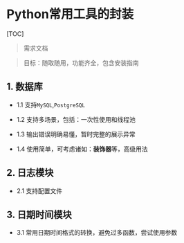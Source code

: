 # Python常用工具的封装

[TOC]

> 需求文档

> 目标：随取随用，功能齐全，包含安装指南

## 1. 数据库

* 1.1 支持`MySQL`,`PostgreSQL`

* 1.2 支持多场景，包括：一次性使用和线程池

* 1.3 输出错误明确易懂，暂时完整的展示异常

* 1.4 使用简单，可考虑诸如：**装饰器**等，高级用法

## 2. 日志模块

* 2.1 支持配置文件

## 3. 日期时间模块

* 3.1 常用日期时间格式的转换，避免过多函数，尝试使用参数



